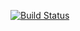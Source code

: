 [![Build Status](https://travis-ci.org/atranarta/project-lvl1-s412.svg?branch=master)](https://travis-ci.org/atranarta/project-lvl1-s412)